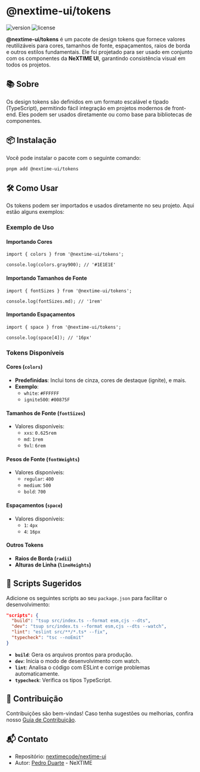 # @nextime-ui/tokens

![version](https://img.shields.io/npm/v/@nextime-ui/preline.svg)
![license](https://img.shields.io/badge/license-MIT-green)

**@nextime-ui/tokens** é um pacote de design tokens que fornece valores reutilizáveis para cores, tamanhos de fonte, espaçamentos, raios de borda e outros estilos fundamentais. Ele foi projetado para ser usado em conjunto com os componentes da **NeXTIME UI**, garantindo consistência visual em todos os projetos.

## 📚 Sobre

Os design tokens são definidos em um formato escalável e tipado (TypeScript), permitindo fácil integração em projetos modernos de front-end. Eles podem ser usados diretamente ou como base para bibliotecas de componentes.

## 📦 Instalação

Você pode instalar o pacote com o seguinte comando:

```bash
pnpm add @nextime-ui/tokens
```

## 🛠️ Como Usar

Os tokens podem ser importados e usados diretamente no seu projeto. Aqui estão alguns exemplos:

### Exemplo de Uso

#### Importando Cores

```tsx
import { colors } from '@nextime-ui/tokens';

console.log(colors.gray900); // '#1E1E1E'
```

#### Importando Tamanhos de Fonte

```tsx
import { fontSizes } from '@nextime-ui/tokens';

console.log(fontSizes.md); // '1rem'
```

#### Importando Espaçamentos

```tsx
import { space } from '@nextime-ui/tokens';

console.log(space[4]); // '16px'
```

### Tokens Disponíveis

#### Cores (`colors`)

- **Predefinidas**: Inclui tons de cinza, cores de destaque (ignite), e mais.
- **Exemplo**:
  - `white`: `#FFFFFF`
  - `ignite500`: `#00875F`

#### Tamanhos de Fonte (`fontSizes`)

- Valores disponíveis:
  - `xxs`: `0.625rem`
  - `md`: `1rem`
  - `9xl`: `6rem`

#### Pesos de Fonte (`fontWeights`)

- Valores disponíveis:
  - `regular`: `400`
  - `medium`: `500`
  - `bold`: `700`

#### Espaçamentos (`space`)

- Valores disponíveis:
  - `1`: `4px`
  - `4`: `16px`

#### Outros Tokens

- **Raios de Borda (`radii`)**
- **Alturas de Linha (`lineHeights`)**

## 🚀 Scripts Sugeridos

Adicione os seguintes scripts ao seu `package.json` para facilitar o desenvolvimento:

```json
"scripts": {
  "build": "tsup src/index.ts --format esm,cjs --dts",
  "dev": "tsup src/index.ts --format esm,cjs --dts --watch",
  "lint": "eslint src/**/*.ts* --fix",
  "typecheck": "tsc --noEmit"
}
```

- **`build`**: Gera os arquivos prontos para produção.
- **`dev`**: Inicia o modo de desenvolvimento com watch.
- **`lint`**: Analisa o código com ESLint e corrige problemas automaticamente.
- **`typecheck`**: Verifica os tipos TypeScript.

## 🌟 Contribuição

Contribuições são bem-vindas! Caso tenha sugestões ou melhorias, confira nosso [Guia de Contribuição](../../CONTRIBUTING.md).

## 📬 Contato

- Repositório: [nextimecode/nextime-ui](https://github.com/nextimecode/nextime-ui)
- Autor: [Pedro Duarte](https://github.com/phdduarte) - NeXTIME
